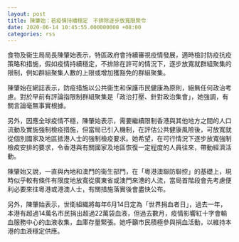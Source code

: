 ```yaml
---
layout: post
title: 陳肇始：若疫情持續穩定　不排除逐步放寬限聚令
date: 2020-06-14 10:45:55.000000000 +08:00
categories: rss
---
```


食物及衞生局局長陳肇始表示，特區政府會持續審視疫情發展，適時檢討防疫抗疫策略和措施，假如疫情持續穩定，不排除在許可的情況下，逐步放寬就群組聚集的限制，例如群組聚集人數的上限或增加獲豁免的群組聚集。

陳肇始在網誌表示，防疫措施以公共衞生和保護市民健康為原則，絕無任何政治考慮。對於早前有評論指限制群組聚集是「政治打壓、針對政治集會」，她強調，有關言論毫無事實根據。

另外，因應全球疫情不穩，陳肇始表示，需要繼續限制香港與其他地方之間的人口流動及實施強制檢疫措施，但當局已引入機制，在評估公共健康風險後，可放寬就從個別國家及地區抵港人士的強制檢疫要求。她希望，在可行情況下逐步放寬強制檢疫安排的要求，令香港與有關國家及地區恢復一定程度的人員往來，帶動經濟活動。

陳肇始又說，一直與內地和澳門的衞生部門，在「粵港澳聯防聯控」的基礎上，現時似乎較有條件有限度地放寬從廣東省或澳門來港的人流，當局首階段會先考慮便利必要來往粵港或港澳人士，有關措施落實後會盡快公布。

另外，陳肇始表示，世衛組織將每年6月14日定為「世界捐血者日」，過去一年，本港有超過14萬名市民捐出超過22萬袋血液，但過去數月，疫情影響紅十字會輸血服務中心的血液收集，血庫存量緊張。她呼籲市民積極參與捐血活動，以維持本港的血液穩定供應。

